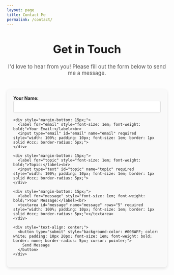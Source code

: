 ```yaml
---
layout: page
title: Contact Me
permalink: /contact/
---
```


<div style="text-align: center; margin-top: 20px;">
  <h1 style="font-size: 2.5em; font-weight: bold;">Get in Touch</h1>
  <p style="font-size: 1.2em; color: #555; margin-bottom: 40px;">
    I'd love to hear from you! Please fill out the form below to send me a message.
  </p>
</div>

<div style="max-width: 600px; margin: 0 auto; padding: 20px; background-color: #f9f9f9; border-radius: 10px; box-shadow: 0 4px 10px rgba(0, 0, 0, 0.1);">
  <form action="https://formspree.io/f/mkgozrqn" method="POST">
    <div style="margin-bottom: 15px;">
      <label for="name" style="font-size: 1em; font-weight: bold;">Your Name:</label><br>
      <input type="text" id="name" name="name" required style="width: 100%; padding: 10px; font-size: 1em; border: 1px solid #ccc; border-radius: 5px;">
    </div>

    <div style="margin-bottom: 15px;">
      <label for="email" style="font-size: 1em; font-weight: bold;">Your Email:</label><br>
      <input type="email" id="email" name="email" required style="width: 100%; padding: 10px; font-size: 1em; border: 1px solid #ccc; border-radius: 5px;">
    </div>

    <div style="margin-bottom: 15px;">
      <label for="topic" style="font-size: 1em; font-weight: bold;">Topic:</label><br>
      <input type="text" id="topic" name="topic" required style="width: 100%; padding: 10px; font-size: 1em; border: 1px solid #ccc; border-radius: 5px;">
    </div>

    <div style="margin-bottom: 15px;">
      <label for="message" style="font-size: 1em; font-weight: bold;">Your Message:</label><br>
      <textarea id="message" name="message" rows="5" required style="width: 100%; padding: 10px; font-size: 1em; border: 1px solid #ccc; border-radius: 5px;"></textarea>
    </div>

    <div style="text-align: center;">
      <button type="submit" style="background-color: #008AFF; color: white; padding: 10px 20px; font-size: 1em; font-weight: bold; border: none; border-radius: 5px; cursor: pointer;">
        Send Message
      </button>
    </div>
  </form>
</div>
